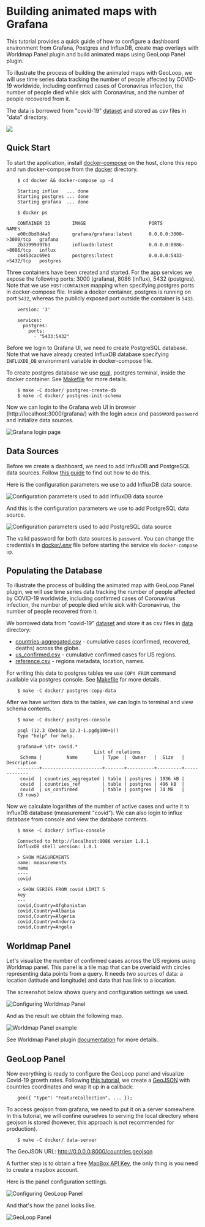 # Building animated maps with Grafana

This tutorial provides a quick guide of how to configure a dashboard environment
from Grafana, Postgres and InfluxDB, create map overlays with Worldmap Panel plugin and
build animated maps using GeoLoop Panel plugin.

To illustrate the process of building the animated maps with GeoLoop,
we will use time series data tracking the number of people affected by COVID-19 worldwide,
including confirmed cases of Coronavirus infection, the number of people died while
sick with Coronavirus, and the number of people recovered from it.

The data is borrowed from "covid-19" [dataset](https://github.com/datasets/covid-19)
and stored as csv files in "data" directory.

<img src="https://github.com/viktorsapozhok/docker-postgres-influxdb-grafana/blob/master/docs/source/images/dashboard.gif?raw=true">

## Quick Start

To start the application, install [docker-compose](https://docs.docker.com/compose/install)
on the host, clone this repo and run docker-compose from the
[docker](https://github.com/viktorsapozhok/docker-postgres-influxdb-grafana/tree/master/docker)
directory.

```
    $ cd docker && docker-compose up -d

    Starting influx   ... done
    Starting postgres ... done
    Starting grafana  ... done

    $ docker ps

    CONTAINER ID        IMAGE                       PORTS                    NAMES
    e00c0bd0d4a5        grafana/grafana:latest      0.0.0.0:3000->3000/tcp   grafana
    2b33999d97b3        influxdb:latest             0.0.0.0:8086->8086/tcp   influx
    c4453cac69eb        postgres:latest             0.0.0.0:5433->5432/tcp   postgres
```

Three containers have been created and started. For the app services we expose the following ports:
3000 (grafana), 8086 (influx), 5432 (postgres). Note that we use `HOST:CONTAINER` mapping when specifying
postgres ports in docker-compose file. Inside a docker container, postgres is running on port `5432`,
whereas the publicly exposed port outside the container is `5433`.

```
    version: '3'

    services:
      postgres:
        ports:
          - "5433:5432"
```

Before we login to Grafana UI, we need to create PostgreSQL database. Note that we have already
created InfluxDB database specifying `INFLUXDB_DB` environment variable in docker-compose file.

To create postgres database we use [psql](http://postgresguide.com/utilities/psql.html), 
postgres terminal, inside the docker container. See [Makefile](https://github.com/viktorsapozhok/docker-postgres-influxdb-grafana/tree/master/docker/Makefile)
for more details.

```
    $ make -C docker/ postgres-create-db
    $ make -C docker/ postgres-init-schema
```

Now we can login to the Grafana web UI in browser (http://localhost:3000/grafana/) with the login `admin` and
password `password` and initialize data sources.

![Grafana login page](https://github.com/viktorsapozhok/docker-postgres-influxdb-grafana/blob/master/docs/source/images/grafana_login.png?raw=true)

## Data Sources

Before we create a dashboard, we need to add InfluxDB and PostgreSQL data sources. Follow
[this guide](https://grafana.com/docs/grafana/latest/features/datasources/add-a-data-source/)
to find out how to do this.

Here is the configuration parameters we use to add InfluxDB data source.

![Configuration parameters used to add InfluxDB data source](https://github.com/viktorsapozhok/docker-postgres-influxdb-grafana/blob/master/docs/source/images/influx.png?raw=true)

And this is the configuration parameters we use to add PostgreSQL data source.

![Configuration parameters used to add PostgreSQL data source](https://github.com/viktorsapozhok/docker-postgres-influxdb-grafana/blob/master/docs/source/images/postgres.png?raw=true)

The valid password for both data sources is `password`. You can change the credentials in
[docker/.env](https://github.com/viktorsapozhok/docker-postgres-influxdb-grafana/tree/master/docker/.env)
file before starting the service via `docker-compose up`.

## Populating the Database

To illustrate the process of building the animated map with GeoLoop Panel plugin, we will use time series data
tracking the number of people affected by COVID-19 worldwide, including confirmed cases of Coronavirus infection,
the number of people died while sick with Coronavirus, the number of people recovered from it.

We borrowed data from "covid-19" [dataset](https://github.com/datasets/covid-19)
and store it as csv files in [data](https://github.com/viktorsapozhok/docker-postgres-influxdb-grafana/tree/master/data) directory:

* [countries-aggregated.csv](https://github.com/viktorsapozhok/docker-postgres-influxdb-grafana/tree/master/data/countries-aggregated.csv) - cumulative cases (confirmed, recovered, deaths) across the globe.
* [us_confirmed.csv](https://github.com/viktorsapozhok/docker-postgres-influxdb-grafana/tree/master/data/us_confirmed.csv) - cumulative confirmed cases for US regions.
* [reference.csv](https://github.com/viktorsapozhok/docker-postgres-influxdb-grafana/tree/master/data/reference.csv) - regions metadata, location, names.

For writing this data to postgres tables we use `COPY FROM` command available via postgres console.
See [Makefile](https://github.com/viktorsapozhok/docker-postgres-influxdb-grafana/tree/master/docker/Makefile)
for more details.

```    
    $ make -C docker/ postgres-copy-data
```

After we have written data to the tables, we can login to terminal and view schema contents.

```
    $ make -C docker/ postgres-console

    psql (12.3 (Debian 12.3-1.pgdg100+1))
    Type "help" for help.

    grafana=# \dt+ covid.*
                                List of relations
     Schema |         Name         | Type  |  Owner   |  Size   | Description
    --------+----------------------+-------+----------+---------+-------------
     covid  | countries_aggregated | table | postgres | 1936 kB |
     covid  | countries_ref        | table | postgres | 496 kB  |
     covid  | us_confirmed         | table | postgres | 74 MB   |
    (3 rows)
```

Now we calculate logarithm of the number of active cases and write it to InfluxDB database (measurement "covid").
We can also login to influx database from console and view the database contents.

```
    $ make -C docker/ influx-console

    Connected to http://localhost:8086 version 1.8.1
    InfluxDB shell version: 1.8.1

    > SHOW MEASUREMENTS
    name: measurements
    name
    ----
    covid

    > SHOW SERIES FROM covid LIMIT 5
    key
    ---
    covid,Country=Afghanistan
    covid,Country=Albania
    covid,Country=Algeria
    covid,Country=Andorra
    covid,Country=Angola
```

## Worldmap Panel

Let's visualize the number of confirmed cases across the US regions using Worldmap panel.
This panel is a tile map that can be overlaid with circles representing data points from a query.
It needs two sources of data: a location (latitude and longitude) and data that has link to a location.

The screenshot below shows query and configuration settings we used.

![Configuring Worldmap Panel](https://github.com/viktorsapozhok/docker-postgres-influxdb-grafana/blob/master/docs/source/images/worldmap.png?raw=true)

And as the result we obtain the following map.

![Worldmap Panel example](https://github.com/viktorsapozhok/docker-postgres-influxdb-grafana/blob/master/docs/source/images/us.png?raw=true)

See Worldmap Panel plugin [documentation](https://grafana.com/grafana/plugins/grafana-worldmap-panel)
for more details.

## GeoLoop Panel

Now everything is ready to configure the GeoLoop panel and visualize Covid-19 growth rates.
Following [this tutorial](https://github.com/CitiLogics/citilogics-geoloop-panel/blob/master/README.md),
we create a [GeoJSON](https://github.com/viktorsapozhok/docker-postgres-influxdb-grafana/tree/master/data/countries.geojson)
with countries coordinates and wrap it up in a callback:

```
    geo({ "type": "FeatureCollection", ... });
```

To access geojson from grafana, we need to put it on a server somewhere. In this tutorial,
we will confine ourselves to serving the local directory where geojson is stored
(however, this approach is not recommended for production).

```
    $ make -C docker/ data-server
```

The GeoJSON URL: http://0.0.0.0:8000/countries.geojson

A further step is to obtain a free [MapBox API Key](https://www.mapbox.com/developers/),
the only thing is you need to create a mapbox account.

Here is the panel configuration settings.

![Configuring GeoLoop Panel](https://github.com/viktorsapozhok/docker-postgres-influxdb-grafana/blob/master/docs/source/images/geoloop.png?raw=true)

And that's how the panel looks like.

![GeoLoop Panel](https://github.com/viktorsapozhok/docker-postgres-influxdb-grafana/blob/master/docs/source/images/preview.gif?raw=true)
